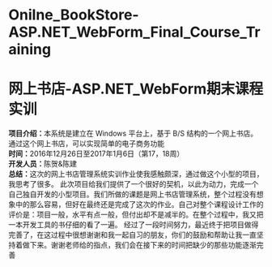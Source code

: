 ﻿# Onilne_BookStore-ASP.NET_WebForm_Final_Course_Training<br>
# 网上书店-ASP.NET_WebForm期末课程实训<br>
<strong>项目介绍：</strong>本系统是建立在 Windows 平台上，基于 B/S 结构的一个网上书店。通过这个网上书店，可以实现简单的电子商务功能<br>
<strong>时间：</strong>2016年12月26日至2017年1月6日（第17，18周）<br>
<strong>开发人员：</strong>陈贺&陈建<br>
<strong>总结：</strong>这次的网上书店管理系统实训作业使我感触颇深，通过做这个小型的项目，我思考了很多。 此次项目给我们提供了一个很好的契机，以此为动力，完成一个自己独自开发的小型项目。我们所做的课题是网上书店管理系统，整个过程没有想象中的那么容易，但好在最终还是完成了这次的作业。自己对整个课程设计工作的评价是：项目一般，水平有点一般，但付出却不是减半的。在整个过程中，我又把一本开发工具的书仔细的看了一遍。 经过了一段时间努力，最近终于把项目做得完善了，在这过程中很想谢谢和我一起自习的朋友，你们的鼓励和帮助让我一直坚持着做下来。谢谢老师给的指点，我们会在接下来的时间把缺少的那些功能逐渐完善<br>